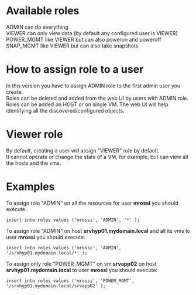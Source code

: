 # Available roles
ADMIN           can do everything<br/>
VIEWER          can only view data (by default any configured user is VIEWER)<br/>
POWER_MGMT      like VIEWER but can also poweron and poweroff<br/>
SNAP_MGMT       like VIEWER but can also take snapshots<br/>

# How to assign role to a user
In this version you have to assign ADMIN role to the first admin user you create. <br/>
Roles can be deleted and added from the web UI by users with ADMIN role.<br />
Roles can be added on HOST or on single VM. The web UI will help identifying all the discovered/configured objects.<br/>

# Viewer role
By default, creating a user will assign "VIEWER" role by default.<br/>
It cannot operate or change the state of a VM, for example, but can view all the hosts and the vms.

# Examples 
To assign role "ADMIN" on all the resources for user <b>mrossi</b> you should execute:
   ```
   insert into roles values ('mrossi', 'ADMIN', '*' );
   ```

To assign role "ADMIN" on host <b>srvhyp01.mydomain.local</b> and all its vms to user <b>mrossi</b> you should execute:
   ```
   insert into roles values ('mrossi', 'ADMIN', '/srvhyp01.mydomain.local/*' );
   ```

To assign only role "POWER_MGMT" on vm <b>srvapp02</b> on host <b>srvhyp01.mydomain.local</b> to user <b>mrossi</b> you should execute:
   ```
   insert into roles values ('mrossi', 'POWER_MGMT', '/srvhyp01.mydomain.local/srvapp02' );
   ```




